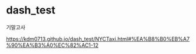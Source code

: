 # dash_test

기말고사

https://kdm0713.github.io/dash_test/NYCTaxi.html#%EA%B8%B0%EB%A7%90%EA%B3%A0%EC%82%AC1-12
